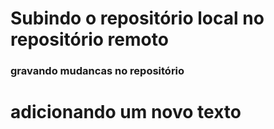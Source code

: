 # Subindo o repositório local no repositório remoto

### gravando mudancas no repositório

# adicionando um novo texto 